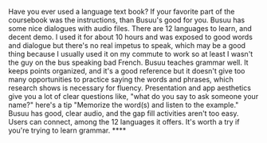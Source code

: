 Have you ever used a language text book? If your favorite part of the coursebook was the instructions, than Busuu's good for you. Busuu has some nice dialogues with audio files. There are 12 languages to learn, and decent demo. I used it for about 10 hours and was exposed to good words and dialogue but there's no real impetus to speak, which may be a good thing because I usually used it on my commute to work so at least I wasn't the guy on the bus speaking bad French.
Busuu teaches grammar well. It keeps points organized, and it's a good reference but it doesn't give too many opportunities to practice saying the words and phrases, which research shows is necessary for fluency. Presentation and app aesthetics give you a lot of clear questions like, "what do you say to ask someone your name?" here's a tip "Memorize the word(s) and listen to the example."
Busuu has good, clear audio, and the gap fill activities aren't too easy. Users can connect, among the 12 languages it offers. It's worth a try if you're trying to learn grammar. ****
